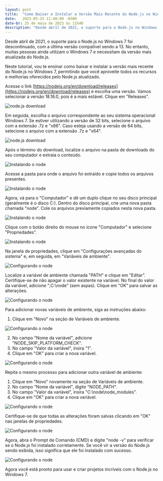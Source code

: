 ```yaml
---
layout: post
title:  "Como Baixar e Instalar a Versão Mais Recente do Node.js no Windows"
date:   2023-05-25 11:40:00 -0300
date-br: 25 de maio de 2023 às 11h40
description: "Desde abril de 2021, o suporte para o Node.js no Windows 7 foi descontinuado, com a última versão compatível sendo a 13. No entanto, muitas pessoas ainda utilizam o Windows 7 e necessitam da versão mais atualizada do Node.js."
---
```


Desde abril de 2021, o suporte para o Node.js no Windows 7 foi descontinuado, com a última versão compatível sendo a 13. No entanto, muitas pessoas ainda utilizam o Windows 7 e necessitam da versão mais atualizada do Node.js.

Neste tutorial, vou te ensinar como baixar e instalar a versão mais recente do Node.js no Windows 7, permitindo que você aproveite todos os recursos e melhorias oferecidos pelo Node.js atualizado.

Acesse o link [https://nodejs.org/en/download/releases](https://nodejs.org/en/download/releases) e escolha uma versão. Vamos selecionar a versão 18.16.0, pois é a mais estável. Clique em "Releases".

![node.js download](https://raw.githubusercontent.com/Albertosouzasoares/tabnews-posts/main/2023-05-25-como-baixar-e-instalar-a-vers%C3%A3o-mais-recente-do-nodejs-no-windows-7/img-1.PNG)

Em seguida, escolha o arquivo correspondente ao seu sistema operacional Windows 7. Se estiver utilizando a versão de 32 bits, selecione o arquivo com a extensão .7z e "x86". Caso esteja usando a versão de 64 bits, selecione o arquivo com a extensão .7z e "x64".

![node.js download](https://raw.githubusercontent.com/Albertosouzasoares/tabnews-posts/main/2023-05-25-como-baixar-e-instalar-a-vers%C3%A3o-mais-recente-do-nodejs-no-windows-7/img-2.PNG)

Após o término do download, localize o arquivo na pasta de downloads do seu computador e extraia o conteúdo.

![Instalando o node](https://raw.githubusercontent.com/Albertosouzasoares/tabnews-posts/main/2023-05-25-como-baixar-e-instalar-a-vers%C3%A3o-mais-recente-do-nodejs-no-windows-7/img-3.jpg)

Acesse a pasta para onde o arquivo foi extraído e copie todos os arquivos presentes.

![Instalando o node](https://raw.githubusercontent.com/Albertosouzasoares/tabnews-posts/main/2023-05-25-como-baixar-e-instalar-a-vers%C3%A3o-mais-recente-do-nodejs-no-windows-7/img-4.jpg)

Agora, vá para o "Computador" e dê um duplo clique no seu disco principal (geralmente é o disco C:). Dentro do disco principal, crie uma nova pasta chamada "node". Cole os arquivos previamente copiados nesta nova pasta.

![Instalando o node](https://raw.githubusercontent.com/Albertosouzasoares/tabnews-posts/main/2023-05-25-como-baixar-e-instalar-a-vers%C3%A3o-mais-recente-do-nodejs-no-windows-7/img-5.PNG)

Clique com o botão direito do mouse no ícone "Computador" e selecione "Propriedades".

![Instalando o node](https://raw.githubusercontent.com/Albertosouzasoares/tabnews-posts/main/2023-05-25-como-baixar-e-instalar-a-vers%C3%A3o-mais-recente-do-nodejs-no-windows-7/img-6.jpg)

Na janela de propriedades, clique em "Configurações avançadas do sistema" e, em seguida, em "Variáveis de ambiente".

![Configurando o node](https://raw.githubusercontent.com/Albertosouzasoares/tabnews-posts/main/2023-05-25-como-baixar-e-instalar-a-vers%C3%A3o-mais-recente-do-nodejs-no-windows-7/img-7.PNG)

Localize a variável de ambiente chamada "PATH" e clique em "Editar". Certifique-se de não apagar o valor existente na variável. No final do valor da variável, adicione ";C:\node" (sem aspas). Clique em "OK" para salvar as alterações.

![Configurando o node](https://raw.githubusercontent.com/Albertosouzasoares/tabnews-posts/main/2023-05-25-como-baixar-e-instalar-a-vers%C3%A3o-mais-recente-do-nodejs-no-windows-7/img-8.PNG)

Para adicionar novas variáveis de ambiente, siga as instruções abaixo:

1. Clique em "Novo" na seção de Variáveis de ambiente.

![Configurando o node](https://raw.githubusercontent.com/Albertosouzasoares/tabnews-posts/main/2023-05-25-como-baixar-e-instalar-a-vers%C3%A3o-mais-recente-do-nodejs-no-windows-7/img-9.PNG)

2. No campo "Nome da variável", adicione "NODE_SKIP_PLATFORM_CHECK".
3. No campo "Valor da variável", insira "1".
4. Clique em "OK" para criar a nova variável.

![Configurando o node](https://raw.githubusercontent.com/Albertosouzasoares/tabnews-posts/main/2023-05-25-como-baixar-e-instalar-a-vers%C3%A3o-mais-recente-do-nodejs-no-windows-7/img-10.PNG)

Repita o mesmo processo para adicionar outra variável de ambiente:

1. Clique em "Novo" novamente na seção de Variáveis de ambiente.
2. No campo "Nome da variável", digite "NODE_PATH".
3. No campo "Valor da variável", insira "C:\node\node_modules".
4. Clique em "OK" para criar a nova variável.

![Configurando o node](https://raw.githubusercontent.com/Albertosouzasoares/tabnews-posts/main/2023-05-25-como-baixar-e-instalar-a-vers%C3%A3o-mais-recente-do-nodejs-no-windows-7/img-11.PNG)

Certifique-se de que todas as alterações foram salvas clicando em "OK" nas janelas de propriedades.

![Configurando o node](https://raw.githubusercontent.com/Albertosouzasoares/tabnews-posts/main/2023-05-25-como-baixar-e-instalar-a-vers%C3%A3o-mais-recente-do-nodejs-no-windows-7/img-12.PNG)

Agora, abra o Prompt de Comando (CMD) e digite "node -v" para verificar se o Node.js foi instalado corretamente. Se você vir a versão do Node.js sendo exibida, isso significa que ele foi instalado com sucesso.

![Configurando o node](https://raw.githubusercontent.com/Albertosouzasoares/tabnews-posts/main/2023-05-25-como-baixar-e-instalar-a-vers%C3%A3o-mais-recente-do-nodejs-no-windows-7/img-13.PNG)

Agora você está pronto para usar e criar projetos incríveis com o Node.js no Windows 7.
